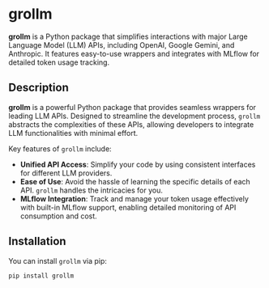 # grollm

**grollm** is a Python package that simplifies interactions with major Large Language Model (LLM) APIs, including OpenAI, Google Gemini, and Anthropic. It features easy-to-use wrappers and integrates with MLflow for detailed token usage tracking.

## Description

**grollm** is a powerful Python package that provides seamless wrappers for leading LLM APIs. Designed to streamline the development process, `grollm` abstracts the complexities of these APIs, allowing developers to integrate LLM functionalities with minimal effort.

Key features of `grollm` include:

- **Unified API Access**: Simplify your code by using consistent interfaces for different LLM providers.
- **Ease of Use**: Avoid the hassle of learning the specific details of each API. `grollm` handles the intricacies for you.
- **MLflow Integration**: Track and manage your token usage effectively with built-in MLflow support, enabling detailed monitoring of API consumption and cost.

## Installation

You can install `grollm` via pip:

```python
pip install grollm
